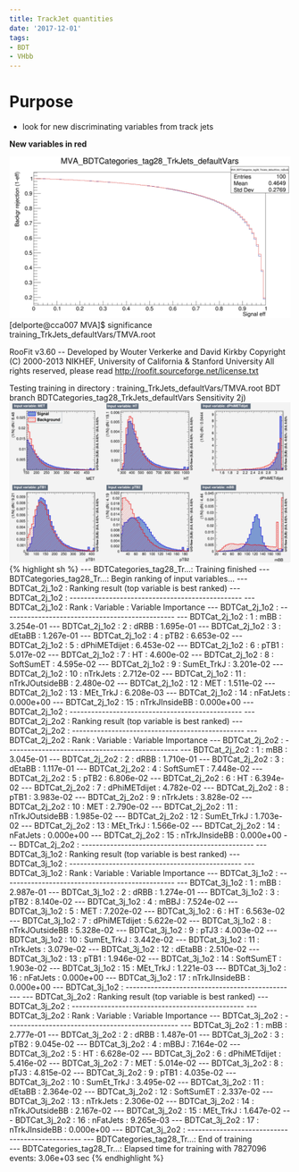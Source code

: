 ```yaml
---
title: TrackJet quantities
date: '2017-12-01'
tags:
- BDT
- VHbb
---
```

# Purpose
* look for new discriminating variables from track jets

**New variables in red**

![IMAGE](/images/q/84BFB608081376C5908DA07194E3A17F.jpg)
[delporte@cca007 MVA]$ significance training_TrkJets_defaultVars/TMVA.root 

RooFit v3.60 -- Developed by Wouter Verkerke and David Kirkby 
                Copyright (C) 2000-2013 NIKHEF, University of California & Stanford University
                All rights reserved, please read http://roofit.sourceforge.net/license.txt

Testing training in directory : training_TrkJets_defaultVars/TMVA.root
BDT branch BDTCategories_tag28_TrkJets_defaultVars
Sensitivity 2j)
![IMAGE](/images/q/45F6EE0CBB0C7A7A1263BAF72FF9CD1E.jpg)
{% highlight sh %}
--- BDTCategories_tag28_Tr...: Training finished
--- BDTCategories_tag28_Tr...: Begin ranking of input variables...
--- BDTCat_2j_1o2            : Ranking result (top variable is best ranked)
--- BDTCat_2j_1o2            : ------------------------------------------------
--- BDTCat_2j_1o2            : Rank : Variable       : Variable Importance
--- BDTCat_2j_1o2            : ------------------------------------------------
--- BDTCat_2j_1o2            :    1 : mBB            : 3.254e-01
--- BDTCat_2j_1o2            :    2 : dRBB           : 1.695e-01
--- BDTCat_2j_1o2            :    3 : dEtaBB         : 1.267e-01
--- BDTCat_2j_1o2            :    4 : pTB2           : 6.653e-02
--- BDTCat_2j_1o2            :    5 : dPhiMETdijet   : 6.453e-02
--- BDTCat_2j_1o2            :    6 : pTB1           : 5.017e-02
--- BDTCat_2j_1o2            :    7 : HT             : 4.600e-02
--- BDTCat_2j_1o2            :    8 : SoftSumET      : 4.595e-02
--- BDTCat_2j_1o2            :    9 : SumEt_TrkJ     : 3.201e-02
--- BDTCat_2j_1o2            :   10 : nTrkJets       : 2.712e-02
--- BDTCat_2j_1o2            :   11 : nTrkJOutsideBB : 2.480e-02
--- BDTCat_2j_1o2            :   12 : MET            : 1.511e-02
--- BDTCat_2j_1o2            :   13 : MEt_TrkJ       : 6.208e-03
--- BDTCat_2j_1o2            :   14 : nFatJets       : 0.000e+00
--- BDTCat_2j_1o2            :   15 : nTrkJInsideBB  : 0.000e+00
--- BDTCat_2j_1o2            : ------------------------------------------------
--- BDTCat_2j_2o2            : Ranking result (top variable is best ranked)
--- BDTCat_2j_2o2            : ------------------------------------------------
--- BDTCat_2j_2o2            : Rank : Variable       : Variable Importance
--- BDTCat_2j_2o2            : ------------------------------------------------
--- BDTCat_2j_2o2            :    1 : mBB            : 3.045e-01
--- BDTCat_2j_2o2            :    2 : dRBB           : 1.710e-01
--- BDTCat_2j_2o2            :    3 : dEtaBB         : 1.117e-01
--- BDTCat_2j_2o2            :    4 : SoftSumET      : 7.448e-02
--- BDTCat_2j_2o2            :    5 : pTB2           : 6.806e-02
--- BDTCat_2j_2o2            :    6 : HT             : 6.394e-02
--- BDTCat_2j_2o2            :    7 : dPhiMETdijet   : 4.782e-02
--- BDTCat_2j_2o2            :    8 : pTB1           : 3.983e-02
--- BDTCat_2j_2o2            :    9 : nTrkJets       : 3.828e-02
--- BDTCat_2j_2o2            :   10 : MET            : 2.790e-02
--- BDTCat_2j_2o2            :   11 : nTrkJOutsideBB : 1.985e-02
--- BDTCat_2j_2o2            :   12 : SumEt_TrkJ     : 1.703e-02
--- BDTCat_2j_2o2            :   13 : MEt_TrkJ       : 1.566e-02
--- BDTCat_2j_2o2            :   14 : nFatJets       : 0.000e+00
--- BDTCat_2j_2o2            :   15 : nTrkJInsideBB  : 0.000e+00
--- BDTCat_2j_2o2            : ------------------------------------------------
--- BDTCat_3j_1o2            : Ranking result (top variable is best ranked)
--- BDTCat_3j_1o2            : ------------------------------------------------
--- BDTCat_3j_1o2            : Rank : Variable       : Variable Importance
--- BDTCat_3j_1o2            : ------------------------------------------------
--- BDTCat_3j_1o2            :    1 : mBB            : 2.987e-01
--- BDTCat_3j_1o2            :    2 : dRBB           : 1.274e-01
--- BDTCat_3j_1o2            :    3 : pTB2           : 8.140e-02
--- BDTCat_3j_1o2            :    4 : mBBJ           : 7.524e-02
--- BDTCat_3j_1o2            :    5 : MET            : 7.202e-02
--- BDTCat_3j_1o2            :    6 : HT             : 6.563e-02
--- BDTCat_3j_1o2            :    7 : dPhiMETdijet   : 5.622e-02
--- BDTCat_3j_1o2            :    8 : nTrkJOutsideBB : 5.328e-02
--- BDTCat_3j_1o2            :    9 : pTJ3           : 4.003e-02
--- BDTCat_3j_1o2            :   10 : SumEt_TrkJ     : 3.442e-02
--- BDTCat_3j_1o2            :   11 : nTrkJets       : 3.079e-02
--- BDTCat_3j_1o2            :   12 : dEtaBB         : 2.510e-02
--- BDTCat_3j_1o2            :   13 : pTB1           : 1.946e-02
--- BDTCat_3j_1o2            :   14 : SoftSumET      : 1.903e-02
--- BDTCat_3j_1o2            :   15 : MEt_TrkJ       : 1.221e-03
--- BDTCat_3j_1o2            :   16 : nFatJets       : 0.000e+00
--- BDTCat_3j_1o2            :   17 : nTrkJInsideBB  : 0.000e+00
--- BDTCat_3j_1o2            : ------------------------------------------------
--- BDTCat_3j_2o2            : Ranking result (top variable is best ranked)
--- BDTCat_3j_2o2            : ------------------------------------------------
--- BDTCat_3j_2o2            : Rank : Variable       : Variable Importance
--- BDTCat_3j_2o2            : ------------------------------------------------
--- BDTCat_3j_2o2            :    1 : mBB            : 2.777e-01
--- BDTCat_3j_2o2            :    2 : dRBB           : 1.487e-01
--- BDTCat_3j_2o2            :    3 : pTB2           : 9.045e-02
--- BDTCat_3j_2o2            :    4 : mBBJ           : 7.164e-02
--- BDTCat_3j_2o2            :    5 : HT             : 6.628e-02
--- BDTCat_3j_2o2            :    6 : dPhiMETdijet   : 5.416e-02
--- BDTCat_3j_2o2            :    7 : MET            : 5.014e-02
--- BDTCat_3j_2o2            :    8 : pTJ3           : 4.815e-02
--- BDTCat_3j_2o2            :    9 : pTB1           : 4.035e-02
--- BDTCat_3j_2o2            :   10 : SumEt_TrkJ     : 3.495e-02
--- BDTCat_3j_2o2            :   11 : dEtaBB         : 2.364e-02
--- BDTCat_3j_2o2            :   12 : SoftSumET      : 2.337e-02
--- BDTCat_3j_2o2            :   13 : nTrkJets       : 2.306e-02
--- BDTCat_3j_2o2            :   14 : nTrkJOutsideBB : 2.167e-02
--- BDTCat_3j_2o2            :   15 : MEt_TrkJ       : 1.647e-02
--- BDTCat_3j_2o2            :   16 : nFatJets       : 9.265e-03
--- BDTCat_3j_2o2            :   17 : nTrkJInsideBB  : 0.000e+00
--- BDTCat_3j_2o2            : ------------------------------------------------
--- BDTCategories_tag28_Tr...: End of training                                              
--- BDTCategories_tag28_Tr...: Elapsed time for training with 7827096 events: 3.06e+03 sec
{% endhighlight %}


